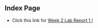 ## Index Page 



- Click this link for [Week 2 Lab Report 1 !](https://hhundhausen.github.io/CSE15l-LabReports/lab-report-1-week-2.html) 


















